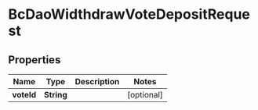 
# BcDaoWidthdrawVoteDepositRequest

## Properties
Name | Type | Description | Notes
------------ | ------------- | ------------- | -------------
**voteId** | **String** |  |  [optional]



